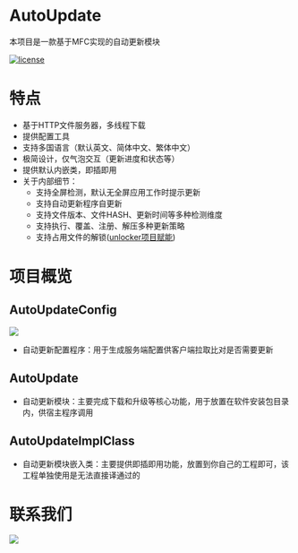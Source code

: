 # AutoUpdate

本项目是一款基于MFC实现的自动更新模块

[![license](https://img.shields.io/badge/license-Apache%202-brightgreen.svg?style=flat)](https://github.com/MFCer/AutoUpdate/blob/master/LICENSE)

# 特点

- 基于HTTP文件服务器，多线程下载
- 提供配置工具
- 支持多国语言（默认英文、简体中文、繁体中文）
- 极简设计，仅气泡交互（更新进度和状态等）
- 提供默认内嵌类，即插即用
- 关于内部细节：
	- 支持全屏检测，默认无全屏应用工作时提示更新
	- 支持自动更新程序自更新
	- 支持文件版本、文件HASH、更新时间等多种检测维度
	- 支持执行、覆盖、注册、解压多种更新策略
	- 支持占用文件的解锁([unlocker项目赋能](https://github.com/ez8-co/unlocker))

# 项目概览

## AutoUpdateConfig

![](https://github.com/MFCer/AutoUpdate/blob/master/doc/AutoUpdateConfig.jpg)

- 自动更新配置程序：用于生成服务端配置供客户端拉取比对是否需要更新

## AutoUpdate

- 自动更新模块：主要完成下载和升级等核心功能，用于放置在软件安装包目录内，供宿主程序调用

## AutoUpdateImplClass

- 自动更新模块嵌入类：主要提供即插即用功能，放置到你自己的工程即可，该工程单独使用是无法直接译通过的

# 联系我们

<a href="https://jq.qq.com/?_wv=1027&k=5HtUqaf"><img src="https://img.shields.io/badge/QQ群-67010755-blue.svg" /></a>
